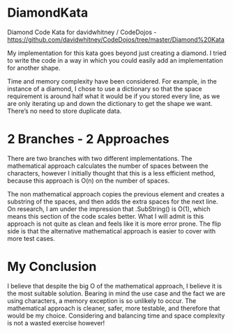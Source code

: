 # DiamondKata
Diamond Code Kata for davidwhitney / CodeDojos -  https://github.com/davidwhitney/CodeDojos/tree/master/Diamond%20Kata

My implementation for this kata goes beyond just creating a diamond. I tried to write the code in a way in which you could easily add an implementation for another shape.

Time and memory complexity have been considered. For example, in the instance of a diamond, I chose to use a dictionary so that the space requirement is around half what it would be if you stored every line, as we are only iterating up and down the dictionary to get the shape we want. There’s no need to store duplicate data. 

# 2 Branches - 2 Approaches

There are two branches with two different implementations. The mathematical approach calculates the number of spaces between the characters, however I initially thought that this is a less efficient method, because this approach is O(n) on the number of spaces.

The non mathematical approach copies the previous element and creates a substring of the spaces, and then adds the extra spaces for the next line. On research, I am under the impression that .SubString() is O(1), which means this section of the code scales better. What I will admit is this approach is not quite as clean and feels like it is more error prone. The flip side is that the alternative mathematical approach is easier to cover with more test cases.

# My Conclusion

I believe that despite the big O of the mathematical approach, I believe it is the most suitable solution. Bearing in mind the use case and the fact we are using characters, a memory exception is so unlikely to occur. The mathematical approach is cleaner, safer, more testable, and therefore that would be my choice. Considering and balancing time and space complexity is not a wasted exercise however!
